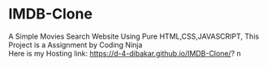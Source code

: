 # IMDB-Clone
A Simple Movies Search Website Using Pure HTML,CSS,JAVASCRIPT, This Project is a Assignment by Coding Ninja
<br>
Here is my Hosting link: https://d-4-dibakar.github.io/IMDB-Clone/?
n
